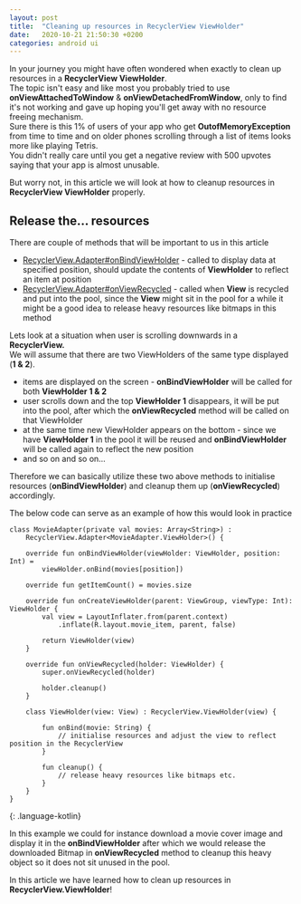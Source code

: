 ```yaml
---
layout: post
title:  "Cleaning up resources in RecyclerView ViewHolder"
date:   2020-10-21 21:50:30 +0200
categories: android ui
---
```


In your journey you might have often wondered when exactly to clean up resources in a **RecyclerView ViewHolder**.<br />
The topic isn't easy and like most you probably tried to use **onViewAttachedToWindow** & **onViewDetachedFromWindow**, only to find it's not working and gave up hoping you'll get away with
no resource freeing mechanism.<br />
Sure there is this 1% of users of your app who get **OutofMemoryException** from time to time and on older phones scrolling through a list of items looks more like playing Tetris. <br />
You didn't really care until you get a negative review with 500 upvotes saying that your app is almost unusable.

But worry not, in this article we will look at how to cleanup resources in **RecyclerView ViewHolder** properly.

## Release the... resources
There are couple of methods that will be important to us in this article
* [RecyclerView.Adapter#onBindViewHolder](https://developer.android.com/reference/androidx/recyclerview/widget/RecyclerView.Adapter#onBindViewHolder(VH,%20int)) - called to display data at specified position, should update the contents of **ViewHolder** to reflect an item at position
* [RecyclerView.Adapter#onViewRecycled](https://developer.android.com/reference/androidx/recyclerview/widget/RecyclerView.Adapter#onViewRecycled(VH)) - called when **View** is recycled and put into the pool, since the **View** might sit in the pool for a while it might be a good idea to release heavy resources like bitmaps in this method

Lets look at a situation when user is scrolling downwards in a **RecyclerView.** <br />
We will assume that there are two ViewHolders of the same type displayed (**1 & 2**).<br />

* items are displayed on the screen - **onBindViewHolder** will be called for both **ViewHolder 1 & 2**
* user scrolls down and the top **ViewHolder 1** disappears, it will be put into the pool, after which the **onViewRecycled** method will be called on that ViewHolder
* at the same time new ViewHolder appears on the bottom - since we have **ViewHolder 1** in the pool it will be reused and **onBindViewHolder** will be called again to reflect the new position
* and so on and so on...

Therefore we can basically utilize these two above methods to initialise resources (**onBindViewHolder**) and cleanup them up (**onViewRecycled**) accordingly.

The below code can serve as an example of how this would look in practice

~~~
class MovieAdapter(private val movies: Array<String>) :
    RecyclerView.Adapter<MovieAdapter.ViewHolder>() {

    override fun onBindViewHolder(viewHolder: ViewHolder, position: Int) =
        viewHolder.onBind(movies[position])

    override fun getItemCount() = movies.size

    override fun onCreateViewHolder(parent: ViewGroup, viewType: Int): ViewHolder {
        val view = LayoutInflater.from(parent.context)
            .inflate(R.layout.movie_item, parent, false)

        return ViewHolder(view)
    }

    override fun onViewRecycled(holder: ViewHolder) {
        super.onViewRecycled(holder)

        holder.cleanup()
    }

    class ViewHolder(view: View) : RecyclerView.ViewHolder(view) {

        fun onBind(movie: String) {
            // initialise resources and adjust the view to reflect position in the RecyclerView
        }

        fun cleanup() {
            // release heavy resources like bitmaps etc.
        }
    }
}
~~~
{: .language-kotlin}

In this example we could for instance download a movie cover image and display it in the **onBindViewHolder** after which we would release the downloaded Bitmap in **onViewRecycled** method to cleanup this heavy object so it does not sit unused in the pool.

In this article we have learned how to clean up resources in **RecyclerView.ViewHolder**!

